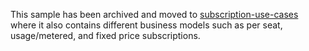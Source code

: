 This sample has been archived and moved to [subscription-use-cases](https://github.com/stripe-samples/subscription-use-cases/) where it also contains different business models such as per seat, usage/metered, and fixed price subscriptions. 
